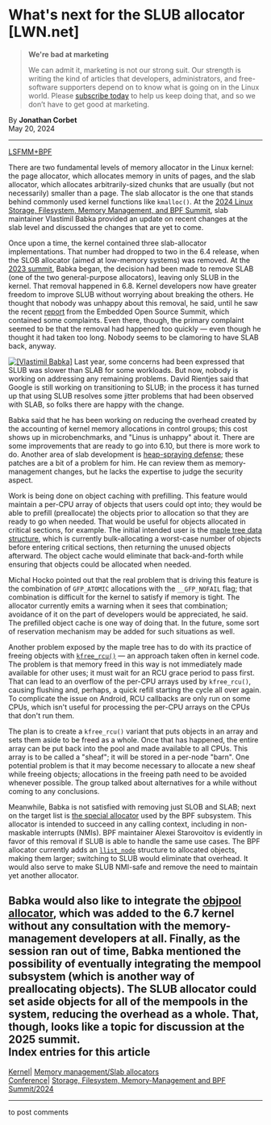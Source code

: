 # What's next for the SLUB allocator [LWN.net]

> **We're bad at marketing**
> 
> We can admit it, marketing is not our strong suit. Our strength is writing the kind of articles that developers, administrators, and free-software supporters depend on to know what is going on in the Linux world. Please [subscribe today](/Promo/nsn-bad/subscribe) to help us keep doing that, and so we don’t have to get good at marketing. 

By **Jonathan Corbet**  
May 20, 2024 

* * *

[LSFMM+BPF](/Articles/lsfmmbpf2024/)

There are two fundamental levels of memory allocator in the Linux kernel: the page allocator, which allocates memory in units of pages, and the slab allocator, which allocates arbitrarily-sized chunks that are usually (but not necessarily) smaller than a page. The slab allocator is the one that stands behind commonly used kernel functions like `kmalloc()`. At the [2024 Linux Storage, Filesystem, Memory Management, and BPF Summit](https://events.linuxfoundation.org/lsfmmbpf/), slab maintainer Vlastimil Babka provided an update on recent changes at the slab level and discussed the changes that are yet to come. 

Once upon a time, the kernel contained three slab-allocator implementations. That number had dropped to two in the 6.4 release, when the SLOB allocator (aimed at low-memory systems) was removed. At the [2023 summit](/Articles/932201/), Babka began, the decision had been made to remove SLAB (one of the two general-purpose allocators), leaving only SLUB in the kernel. That removal happened in 6.8. Kernel developers now have greater freedom to improve SLUB without worrying about breaking the others. He thought that nobody was unhappy about this removal, he said, until he saw the recent [report](/Articles/970555/) from the Embedded Open Source Summit, which contained some complaints. Even there, though, the primary complaint seemed to be that the removal had happened too quickly — even though he thought it had taken too long. Nobody seems to be clamoring to have SLAB back, anyway. 

[![\[Vlastimil Babka\]](https://static.lwn.net/images/conf/2024/lsfmm/VlastimilBabka-sm.png)](/Articles/974172/) Last year, some concerns had been expressed that SLUB was slower than SLAB for some workloads. But now, nobody is working on addressing any remaining problems. David Rientjes said that Google is still working on transitioning to SLUB; in the process it has turned up that using SLUB resolves some jitter problems that had been observed with SLAB, so folks there are happy with the change. 

Babka said that he has been working on reducing the overhead created by the accounting of kernel memory allocations in control groups; this cost shows up in microbenchmarks, and "Linus is unhappy" about it. There are some improvements that are ready to go into 6.10, but there is more work to do. Another area of slab development is [heap-spraying defense](/Articles/965837/); these patches are a bit of a problem for him. He can review them as memory-management changes, but he lacks the expertise to judge the security aspect. 

Work is being done on object caching with prefilling. This feature would maintain a per-CPU array of objects that users could opt into; they would be able to prefill (preallocate) the objects prior to allocation so that they are ready to go when needed. That would be useful for objects allocated in critical sections, for example. The initial intended user is the [maple tree data structure](/Articles/845507/), which is currently bulk-allocating a worst-case number of objects before entering critical sections, then returning the unused objects afterward. The object cache would eliminate that back-and-forth while ensuring that objects could be allocated when needed. 

Michal Hocko pointed out that the real problem that is driving this feature is the combination of `GFP_ATOMIC` allocations with the `__GFP_NOFAIL` flag; that combination is difficult for the kernel to satisfy if memory is tight. The allocator currently emits a warning when it sees that combination; avoidance of it on the part of developers would be appreciated, he said. The prefilled object cache is one way of doing that. In the future, some sort of reservation mechanism may be added for such situations as well. 

Another problem exposed by the maple tree has to do with its practice of freeing objects with [`kfree_rcu()`](https://elixir.bootlin.com/linux/v6.9.1/source/include/linux/rcupdate.h#L966) — an approach taken often in kernel code. The problem is that memory freed in this way is not immediately made available for other uses; it must wait for an RCU grace period to pass first. That can lead to an overflow of the per-CPU arrays used by `kfree_rcu()`, causing flushing and, perhaps, a quick refill starting the cycle all over again. To complicate the issue on Android, RCU callbacks are only run on some CPUs, which isn't useful for processing the per-CPU arrays on the CPUs that don't run them. 

The plan is to create a `kfree_rcu()` variant that puts objects in an array and sets them aside to be freed as a whole. Once that has happened, the entire array can be put back into the pool and made available to all CPUs. This array is to be called a "sheaf"; it will be stored in a per-node "barn". One potential problem is that it may become necessary to allocate a new sheaf while freeing objects; allocations in the freeing path need to be avoided whenever possible. The group talked about alternatives for a while without coming to any conclusions. 

Meanwhile, Babka is not satisfied with removing just SLOB and SLAB; next on the target list is [the special allocator](/Articles/899274/) used by the BPF subsystem. This allocator is intended to succeed in any calling context, including in non-maskable interrupts (NMIs). BPF maintainer Alexei Starovoitov is evidently in favor of this removal if SLUB is able to handle the same use cases. The BPF allocator currently adds an [`llist_node`](https://elixir.bootlin.com/linux/v6.9.1/source/include/linux/llist.h#L60) structure to allocated objects, making them larger; switching to SLUB would eliminate that overhead. It would also serve to make SLUB NMI-safe and remove the need to maintain yet another allocator. 

Babka would also like to integrate the [objpool allocator](https://git.kernel.org/pub/scm/linux/kernel/git/torvalds/linux.git/commit/?id=b4edb8d2d464), which was added to the 6.7 kernel without any consultation with the memory-management developers at all. Finally, as the session ran out of time, Babka mentioned the possibility of eventually integrating the mempool subsystem (which is another way of preallocating objects). The SLUB allocator could set aside objects for all of the mempools in the system, reducing the overhead as a whole. That, though, looks like a topic for discussion at the 2025 summit.  
Index entries for this article  
---  
[Kernel](/Kernel/Index)| [Memory management/Slab allocators](/Kernel/Index#Memory_management-Slab_allocators)  
[Conference](/Archives/ConferenceIndex/)| [Storage, Filesystem, Memory-Management and BPF Summit/2024](/Archives/ConferenceIndex/#Storage_Filesystem_Memory-Management_and_BPF_Summit-2024)  
  


* * *

to post comments 
